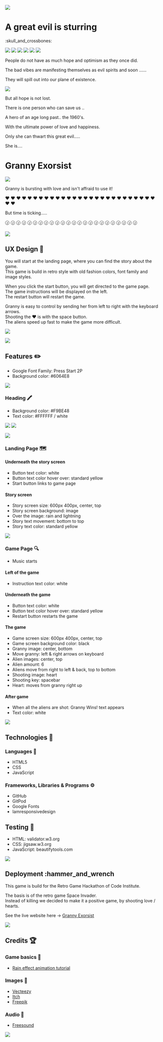 ![](assets/images/header.JPG)

<h1>A great evil is sturring</h1> :skull_and_crossbones:

![](assets/images/monster_one-small.png)
![](assets/images/monster_one-small.png)
![](assets/images/monster_one-small.png)
![](assets/images/monster_one-small.png)
![](assets/images/monster_one-small.png)
![](assets/images/monster_one-small.png)

People do not have as much hope and optimism as they once did.

The bad vibes are manifesting themselves as evil spirits and soon ...... 

They will spill out into our plane of existence.

![](assets/images/intro-background.png)

But all hope is not lost.

There is one person who can save us ..

A hero of an age long past.. the 1960's.

With the ultimate power of love and happiness.

Only she can thwart this great evil.....

She is....

<h1>Granny Exorsist</h1>

![](assets/images/granny-small.png)

Granny is bursting with love and isn't affraid to use it! 

:heart: :heart: :heart: :heart: :heart: :heart: :heart: :heart: :heart: :heart: :heart: :heart: :heart: :heart: :heart: :heart: :heart: :heart: :heart: :heart: :heart: :heart: :heart: :heart: :heart: :heart: :heart: :heart: :heart:

But time is ticking.....

:clock230: :clock230: :clock230: :clock230: :clock230: :clock230: :clock230: :clock230: :clock230: :clock230: :clock230: :clock230: :clock230: :clock230: :clock230: :clock230: :clock230: :clock230: :clock230: :clock230: :clock230: :clock230: :clock230: :clock230:

![](assets/images/blue.png)

## UX Design :art:
You will start at the landing page, where you can find the story about the game. <br>
This game is build in retro style with old fashion colors, font family and image styles. 

When you click the start button, you will get directed to the game page.<br>
The game instructions will be displayed on the left. <br>
The restart button will restart the game.

Granny is easy to control by sending her from left to right with the keyboard arrows. <br>
Shooting the :heart: is with the space button. <br>
The aliens speed up fast to make the game more difficult.

![](assets/images/website.JPG)

![](assets/images/yellow.png)

## Features :pencil2:
- Google Font Family: Press Start 2P
- Background color: #6064E8

![](assets/images/blue.png)

### Heading :crayon:
- Background color: #F9BE48
- Text color: #FFFFFF / white


![](assets/images/F9BE48.png)
![](assets/images/6064e8.png)

![](assets/images/yellow.png)

### Landing Page :world_map:
#### Underneath the story screen
- Button text color: white
- Button text color hover over: standard yellow
- Start button links to game page
#### Story screen
- Story screen size: 600px 400px, center, top
- Story screen background: image
- Over the image: rain and lightning
- Story text movement: bottom to top
- Story text color: standard yellow

![](assets/images/blue.png)

### Game Page :mag:
- Music starts
#### Left of the game
- Instruction text color: white
#### Underneath the game
- Button text color: white
- Button text color hover over: standard yellow
- Restart button restarts the game
#### The game
- Game screen size: 600px 400px, center, top
- Game screen background color: black
- Granny image: center, bottom
- Move granny: left & right arrows on keyboard
- Alien images: center, top
- Alien amount: 6
- Aliens move from right to left & back, top to bottom
- Shooting image: heart
- Shooting key: spacebar
- Heart: moves from granny right up
#### After game
- When all the aliens are shot: Granny Wins! text appears
- Text color: white

![](assets/images/yellow.png)

## Technologies :wrench:
### Languages :hammer:
- HTML5
- CSS
- JavaScript
### Frameworks, Libraries & Programs :gear:
- GitHub
- GitPod
- Google Fonts
- Iamresponsivedesign

## Testing :probing_cane:
- HTML: validator.w3.org
- CSS: jigsaw.w3.org
- JavaScript: beautifytools.com

![](assets/images/blue.png)

## Deployment :hammer_and_wrench

This game is build for the Retro Game Hackathon of Code Institute. 

The basis is of the retro game Space Invader. <br>
Instead of killing we decided to make it a positive game, by shooting love / hearts.

See the live website here -> [Granny Exorsist](https://dilner1.github.io/Hackathon_Game_new/)

![](assets/images/yellow.png)

## Credits :trophy:

### Game basics :bricks:
- [Rain effect animation tutorial](https://www.youtube.com/watch?v=UuGyvCYWI3I)

### Images :camera_flash:
- [Vecteezy](https://www.vecteezy.com) 
- [Itch](https://itch.io/)
- [Freepik](https://www.freepik.com/)

### Audio :guitar:
- [Freesound](https://freesound.org/)

![](assets/images/blue.png)